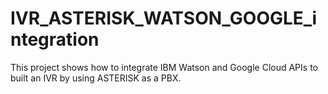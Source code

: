 # IVR_ASTERISK_WATSON_GOOGLE_integration
This project shows how to integrate IBM Watson and Google Cloud APIs to built an IVR by using ASTERISK as a PBX.
